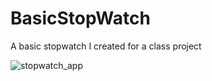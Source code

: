 # BasicStopWatch
A basic stopwatch I created for a class project

![stopwatch_app](https://user-images.githubusercontent.com/62903020/80860016-92f0ef80-8c2a-11ea-9ece-8a2e2da7fd0d.gif)
